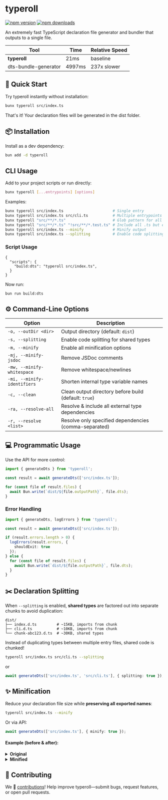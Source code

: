 # typeroll

[![npm version](https://img.shields.io/npm/v/typeroll.svg?style=flat-square)](https://www.npmjs.com/package/typeroll)
[![npm downloads](https://img.shields.io/npm/dm/typeroll.svg?style=flat-square)](https://www.npmjs.com/package/typeroll)

An extremely fast TypeScript declaration file generator and bundler that outputs to a single file.

| Tool                  | Time    | Relative Speed  |
|-----------------------|---------|-----------------|
| **typeroll**          | 21ms    | baseline        |
| dts-bundle-generator  | 4997ms  | 237x slower     |

## 🚀 Quick Start

Try typeroll instantly without installation:

```bash
bunx typeroll src/index.ts
```

That's it! Your declaration files will be generated in the dist folder.

## 📦 Installation

Install as a dev dependency:

```bash
bun add -d typeroll
```

## CLI Usage

Add to your project scripts or run directly:

```bash
bunx typeroll [...entrypoints] [options]
```

Examples:
```bash
bunx typeroll src/index.ts               		# Single entry
bunx typeroll src/index.ts src/cli.ts    		# Multiple entrypoints
bunx typeroll "src/**/*.ts"              		# Glob pattern for all .ts files in src
bunx typeroll "src/**/*.ts" "!src/**/*.test.ts" # Include all .ts but exclude test files
bunx typeroll src/index.ts --minify      		# Minify output
bunx typeroll src/index.ts --splitting   		# Enable code splitting
```

### Script Usage

```jsonc
{
  "scripts": {
    "build:dts": "typeroll src/index.ts",
  }
}
```

Now run:

```bash
bun run build:dts
```

## ⚙️ Command-Line Options

| Option                             | Description                                                             |
|-------------------------------------|-------------------------------------------------------------------------|
| `-o, --outDir <dir>`                | Output directory (default: `dist`)                                      |
| `-s, --splitting`                   | Enable code splitting for shared types                                  |
| `-m, --minify`                      | Enable all minification options                                         |
| `-mj, --minify-jsdoc`               | Remove JSDoc comments                                                   |
| `-mw, --minify-whitespace`          | Remove whitespace/newlines                                              |
| `-mi, --minify-identifiers`         | Shorten internal type variable names                                    |
| `-c, --clean`                       | Clean output directory before build (default: `true`)                   |
| `-ra, --resolve-all`                | Resolve & include all external type dependencies                        |
| `-r, --resolve <list>`              | Resolve only specified dependencies (comma-separated)                   |

## 💻 Programmatic Usage

Use the API for more control:

```ts
import { generateDts } from 'typeroll';

const result = await generateDts(['src/index.ts']);

for (const file of result.files) {
  await Bun.write(`dist/${file.outputPath}`, file.dts);
}
```

### Error Handling

```ts
import { generateDts, logErrors } from 'typeroll';

const result = await generateDts(['src/index.ts']);

if (result.errors.length > 0) {
  logErrors(result.errors, {
	shouldExit: true
  });
} else {
  for (const file of result.files) {
    await Bun.write(`dist/${file.outputPath}`, file.dts);
  }
}
```

## ✂️ Declaration Splitting

When `--splitting` is enabled, **shared types** are factored out into separate chunks to avoid duplication:

```
dist/
├── index.d.ts         # ~15KB, imports from chunk
├── cli.d.ts           # ~10KB, imports from chunk
└── chunk-abc123.d.ts  # ~30KB, shared types
```

Instead of duplicating types between multiple entry files, shared code is chunked!

```bash
typeroll src/index.ts src/cli.ts --splitting
```
or
```ts
await generateDts(['src/index.ts', 'src/cli.ts'], { splitting: true });
```

## ✨ Minification

Reduce your declaration file size while **preserving all exported names**:

```bash
typeroll src/index.ts --minify
```

Or via API:
```ts
await generateDts(['src/index.ts'], { minify: true });
```

#### Example (before & after):

<details>
<summary><b>Original</b></summary>

```ts
type DeepPartial<T> = { [P in keyof T]? : DeepPartial<T[P]> };
interface Response<T> {
  data: T;
  error?: string;
  meta?: Record<string, unknown>;
}
declare function fetchData<T>(url: string, options?: RequestInit): Promise<Response<T>>;
export { fetchData, Response, DeepPartial };
```
</details>

<details>
<summary><b>Minified</b></summary>

```ts
type e<T>={[P in keyof T]?:e<T[P]>};
interface t<T>{data:T;error?:string;meta?:Record<string,unknown>;}
declare function r<T>(url:string,options?:RequestInit):Promise<t<T>>;
export{r as fetchData,t as Response,e as DeepPartial};
```
</details>

## 🤝 Contributing

We 💙 [contributions](CONTRIBUTING.md)!
Help improve typeroll—submit bugs, request features, or open pull requests.
